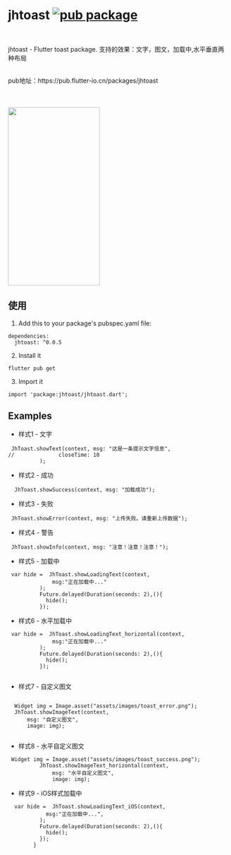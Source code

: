 # jhtoast [![pub package](https://img.shields.io/pub/v/jhtoast.svg)](https://pub.flutter-io.cn/packages/jhtoast)
<br>

jhtoast - Flutter toast package. 支持的效果：文字，图文，加载中,水平垂直两种布局<br>

<br>
pub地址：https://pub.flutter-io.cn/packages/jhtoast



<br> 
<br> 
<br> 
<br> 

<img src="https://gitee.com/iotjh/Picture/raw/master/FlutterDemoScreenShot/Alert/JhToast.gif" width="208" height="404">

<br>



## 使用


1. Add this to your package's pubspec.yaml file:

```
dependencies:
  jhtoast: ^0.0.5

```
2. Install it

```
flutter pub get

```
3. Import it
```
import 'package:jhtoast/jhtoast.dart';

```

## Examples

* 样式1 - 文字
```
 JhToast.showText(context, msg: "这是一条提示文字信息",
//              closeTime: 10
          );

```

* 样式2 - 成功
```
  JhToast.showSuccess(context, msg: "加载成功");
```

* 样式3 - 失败
```
 JhToast.showError(context, msg: "上传失败。请重新上传数据");
```

* 样式4 - 警告
```
 JhToast.showInfo(context, msg: "注意！注意！注意！");
```


* 样式5 - 加载中
```
 var hide =  JhToast.showLoadingText(context,
              msg:"正在加载中..."
          );
          Future.delayed(Duration(seconds: 2),(){
            hide();
          });

```

* 样式6 - 水平加载中
```
 var hide =  JhToast.showLoadingText_horizontal(context,
              msg:"正在加载中..."
          );
          Future.delayed(Duration(seconds: 2),(){
            hide();
          });
          
```

* 样式7 - 自定义图文
```

  Widget img = Image.asset("assets/images/toast_error.png");
  JhToast.showImageText(context,
      msg: "自定义图文",
      image: img);
              

```

* 样式8 - 水平自定义图文
```
 Widget img = Image.asset("assets/images/toast_success.png");
          JhToast.showImageText_horizontal(context,
              msg: "水平自定义图文",
              image: img);

```

* 样式9 - iOS样式加载中
```
  var hide =  JhToast.showLoadingText_iOS(context,
            msg:"正在加载中...",
          );
          Future.delayed(Duration(seconds: 2),(){
            hide();
          });
        }

```


